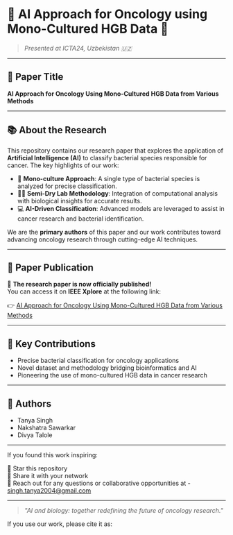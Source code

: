 # 🧬 AI Approach for Oncology using Mono-Cultured HGB Data 🌟

> *Presented at ICTA24, Uzbekistan 🇺🇿*

---

## 📄 Paper Title

**AI Approach for Oncology Using Mono-Cultured HGB Data from Various Methods**

---

## 📚 About the Research

This repository contains our research paper that explores the application of **Artificial Intelligence (AI)** to classify bacterial species responsible for cancer. The key highlights of our work:

- 🔬 **Mono-culture Approach**: A single type of bacterial species is analyzed for precise classification.
- 🧑‍🔬 **Semi-Dry Lab Methodology**: Integration of computational analysis with biological insights for accurate results.
- 💻 **AI-Driven Classification**: Advanced models are leveraged to assist in cancer research and bacterial identification.

We are the **primary authors** of this paper and our work contributes toward advancing oncology research through cutting-edge AI techniques.

---

## 📝 Paper Publication

📢 **The research paper is now officially published!**  
You can access it on **IEEE Xplore** at the following link:

👉 [AI Approach for Oncology Using Mono-Cultured HGB Data from Various Methods](https://ieeexplore.ieee.org/abstract/document/10841155)

---

## 🎯 Key Contributions

- Precise bacterial classification for oncology applications
- Novel dataset and methodology bridging bioinformatics and AI
- Pioneering the use of mono-cultured HGB data in cancer research

---

## 👥 Authors

- Tanya Singh  
- Nakshatra Sawarkar
- Divya Talole

---

If you found this work inspiring:

🌟 Star this repository  
🔁 Share it with your network  
🧠 Reach out for any questions or collaborative opportunities at - singh.tanya2004@gmail.com

---
 
> *"AI and biology: together redefining the future of oncology research."*

If you use our work, please cite it as:


